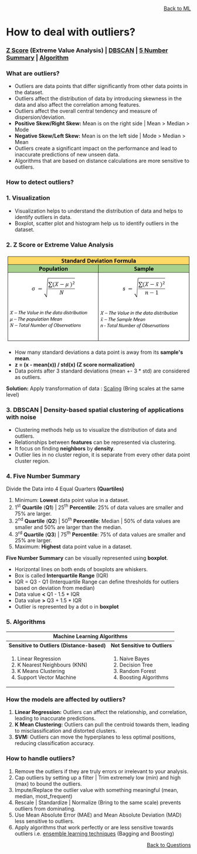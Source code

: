 <p align='right'><a align="right" href="https://github.com/KIRANKUMAR7296/Library/blob/main/Machine%20Learning/Machine%20Learning%20Models.md">Back to ML</a></p>

# How to deal with outliers?

<h3><a href="#zscore">Z Score</a> (Extreme Value Analysis) | <a href="#dbscan">DBSCAN</a> | <a href="#summary">5 Number Summary</a> | <a href="#algo">Algorithm</a></h3>

### What are outliers?
- Outliers are data points that differ significantly from other data points in the dataset.
- Outliers affect the distribution of data by introducing skewness in the data and also affect the correlation among features.
- Outliers affect the overall central tendency and measure of dispersion/deviation.
- **Positive Skew/Right Skew:** Mean is on the right side | Mean > Median > Mode
- **Negative Skew/Left Skew:** Mean is on the left side | Mode > Median > Mean
- Outliers create a significant impact on the performance and lead to inaccurate predictions of new unseen data.
- Algorithms that are based on distance calculations are more sensitive to outliers.

### How to detect outliers?

<h3><b>1. Visualization</b></h3>

- Visualization helps to understand the distribution of data and helps to identify outliers in data.
- Boxplot, scatter plot and histogram help us to identify outliers in the dataset.

<h3 name="zscore">2. Z Score or Extreme Value Analysis</h3>

![Standard Deviation](Image/Std.png)

- How many standard deviations a data point is away from its **sample's mean**.
- **z = (x - mean(x)) / std(x) (Z score normalization)**
- Data points after 3 standard deviations (mean +- 3 * std) are considered as outliers.

**Solution:** Apply transformation of data : [Scaling](https://github.com/KIRANKUMAR7296/Library/blob/main/Data%20Science/Normalization%20vs%20Standardization.md) (Bring scales at the same level)

<h3 name="dbscan">3. DBSCAN | Density-based spatial clustering of applications with noise</h3>

- Clustering methods help us to visualize the distribution of data and outliers.
- Relationships between **features** can be represented via clustering.
- It focus on finding **neighbors** by **density**.
- Outlier lies in no cluster region, it is separate from every other data point cluster region.

<h3 name="summary">4. Five Number Summary</h3>

Divide the Data into 4 Equal Quarters **(Quartiles)** 
1. Minimum: **Lowest** data point value in a dataset.
2. 1<sup>st</sup> **Quartile** (**Q1**) | 25<sup>th</sup> **Percentile**: 25% of data values are smaller and 75% are larger.
3. 2<sup>nd</sup> **Quartile** (**Q2**) | 50<sup>th</sup> **Percentile**: Median | 50% of data values are smaller and 50% are larger than the median.
4. 3<sup>rd</sup> **Quartile** (**Q3**) | 75<sup>th</sup> **Percentile**: 75% of data values are smaller and 25% are larger.
5. Maximum: **Highest** data point value in a dataset.

**Five Number Summary** can be visually represented using **boxplot**.
- Horizontal lines on both ends of boxplots are whiskers.
- Box is called **Interquartile Range** (IQR)
- IQR = Q3 - Q1 (Interquartile Range can define thresholds for outliers based on deviation from median)
- Data value **<** Q1 - 1.5 * IQR
- Data value **>** Q3 + 1.5 * IQR
- Outlier is represented by a dot o in **boxplot**  

<h3 name="algo">5. Algorithms</h3>

<table>
  <tr>
    <th colspan="2">Machine Learning Algorithms</th>
  </tr>
  <tr>
    <th>Sensitive to Outliers (Distance-based)</th>
    <th>Not Sensitive to Outliers</th>
  </tr>
   <tr>
    <td>
      <ol type="1">
        <li>Linear Regression</li>
        <li>K Nearest Neighbours (KNN)</li>
        <li>K Means Clustering</li>
        <li>Support Vector Machine</li>
      </ol>
    </td>
    <td>
      <ol type="1">
        <li>Naive Bayes</li>
        <li>Decision Tree</li>
        <li>Random Forest</li>        
        <li>Boosting Algorithms</li>        
      </ol>
    </td>
  </tr>
</table>

### **How the models are affected by outliers?**
1. **Linear Regression:** Outliers can affect the relationship, and correlation, leading to inaccurate predictions.
2. **K Mean Clustering:** Outliers can pull the centroid towards them, leading to misclassification and distorted clusters.
3. **SVM:** Outliers can move the hyperplanes to less optimal positions, reducing classification accuracy.

### **How to handle outliers?**

1. Remove the outliers if they are truly errors or irrelevant to your analysis.
2. Cap outliers by setting up a filter | Trim extremely low (min) and high (max) to bound the outliers.
3. Impute/Replace the outlier value with something meaningful (mean, median, most_frequent)
4. Rescale | Standardize | Normalize (Bring to the same scale) prevents outliers from dominating.
5. Use Mean Absolute Error (MAE) and Mean Absolute Deviation (MAD) less sensitive to outliers.
6. Apply algorithms that work perfectly or are less sensitive towards outliers i.e. [ensemble learning techniques](https://github.com/KIRANKUMAR7296/Library/blob/main/Data%20Science/Supervised%20Learning/Ensemble%20Techniques.md) (Bagging and Boosting)

<p align='right'><a align="right" href="https://github.com/KIRANKUMAR7296/Library/blob/main/Interview.md">Back to Questions</a></p>
